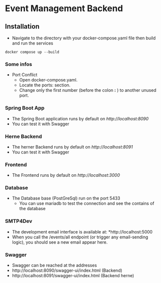 # Event Management Backend

## Installation

* Navigate to the directory with your docker-compose.yaml file then build and run the services

```
docker compose up --build

```

### Some infos

* Port Conflict
    * Open docker-compose.yaml.
    * Locate the ports: section.
    * Change only the first number (before the colon **:** ) to another unused port.

### Spring Boot App

* The Spring Boot application runs by default on *http://localhost:8090*
* You can test it with Swagger

### Herne Backend

* The herner Backend runs by default on *http://localhost:8091*
* You can test it with Swagger

### Frontend

* The Frontend runs by default on *http://localhost:3000*

### Database

* The Database base (PostGreSql) run on the port 5433
    * You can use mariadb to test the connection and see the contains of the database

### SMTP4Dev

* The development email interface is available at: *http://localhost:5000
* When you call the /events/all endpoint (or trigger any email-sending logic), you should see a new email appear here.

### Swagger
 *  Swagger can be reached at the addresses 
   * http://localhost:8090/swagger-ui/index.html (Backend) 
   * http://localhost:8091/swagger-ui/index.html (Backend herne)
